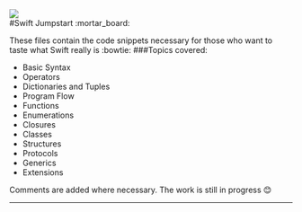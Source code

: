 <img src = "http://rack.1.mshcdn.com/media/ZgkyMDE0LzA3LzEyLzJhL3N3aWZ0bG9nb2hlLjU3NzBhLmpwZwpwCXRodW1iCTk1MHg1MzQjCmUJanBn/99456315/0f8/swift-logo-hero.jpg" />
<br>
#Swift Jumpstart :mortar_board:

These files contain the code snippets necessary for those who want to taste what Swift really is :bowtie:
###Topics covered:
* Basic Syntax
* Operators
* Dictionaries and Tuples
* Program Flow
* Functions
* Enumerations
* Closures
* Classes
* Structures
* Protocols
* Generics
* Extensions

Comments are added where necessary. The work is still in progress :blush:

---
